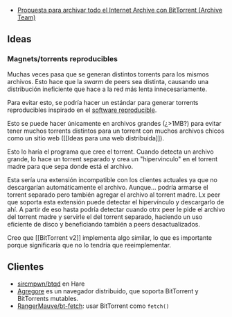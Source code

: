 -   [Propuesta para archivar todo el Internet Archive con BitTorrent (Archive Team)](https://wiki.archiveteam.org/index.php/INTERNETARCHIVE.BAK/torrents_implementation)

## Ideas

### Magnets/torrents reproducibles

Muchas veces pasa que se generan distintos torrents para los mismos archivos. Esto hace que la _swarm_ de peers sea distinta, causando una distribución ineficiente que hace a la red más lenta innecesariamente.

Para evitar esto, se podría hacer un estándar para generar torrents reproducibles inspirado en el [software reproducible](https://reproducible-builds.org/).

Esto se puede hacer únicamente en archivos grandes (¿>1MB?) para evitar tener muchos torrents distintos para un torrent con muchos archivos chicos como un sitio web ([[Ideas para una web distribuida]]).

Esto lo haría el programa que cree el torrent. Cuando detecta un archivo grande, lo hace un torrent separado y crea un "hipervinculo" en el torrent madre para que sepa donde está el archivo.

Esta sería una extensión incompatible con los clientes actuales ya que no descargarían automáticamente el archivo. Aunque... podría armarse el torrent separado pero también agregar el archivo al torrent madre. Lx peer que soporta esta extensión puede detectar el hipervínculo y descargarlo de ahí. A partir de eso hasta podría detectar cuando otrx peer le pide el archivo del torrent madre y servirle el del torrent separado, haciendo un uso eficiente de disco y beneficiando también a peers desactualizados.

Creo que [[BitTorrent v2]] implementa algo similar, lo que es importante porque significaría que no lo tendría que reeimplementar.

## Clientes

-   [sircmpwn/btqd](https://git.sr.ht/~sircmpwn/btqd) en Hare
-   [Agregore](https://agregore.mauve.moe/) es un navegador distribuido, que soporta BitTorrent y BitTorrents mutables.
-   [RangerMauve/bt-fetch](https://github.com/rangermauve/bt-fetch): usar BitTorrent como `fetch()`

